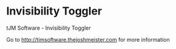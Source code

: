 # Invisibility Toggler

tJM Software - Invisibility Toggler

Go to http://tjmsoftware.thejoshmeister.com for more information
